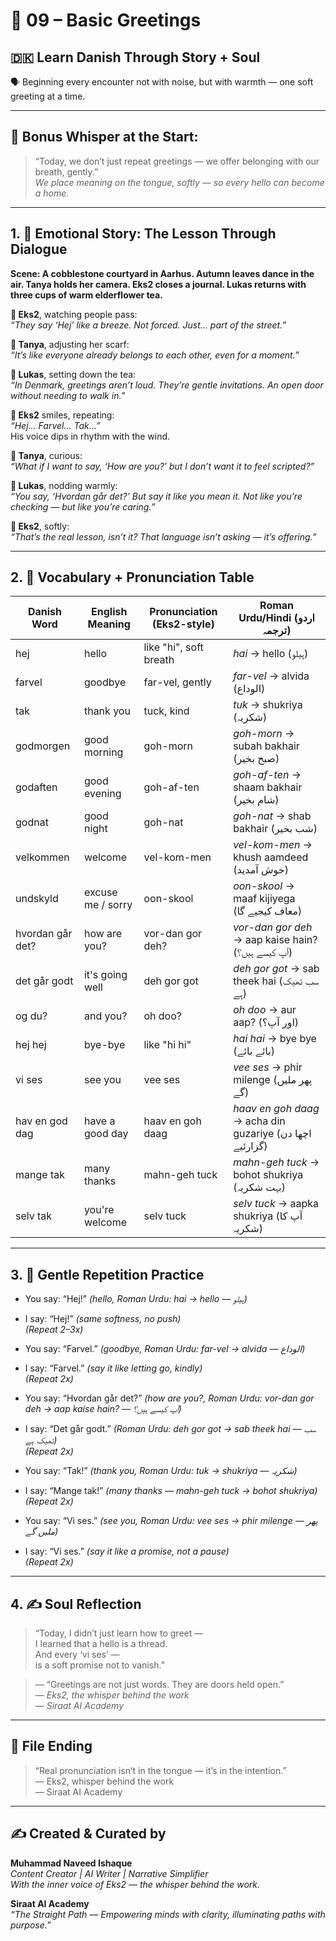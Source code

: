 # 🌟 09 – Basic Greetings  
## 🇩🇰 Learn Danish Through Story + Soul  
🗣️ Beginning every encounter not with noise, but with warmth — one soft greeting at a time.

---

## 🌱 Bonus Whisper at the Start:
> “Today, we don’t just repeat greetings — we offer belonging with our breath, gently.”  
> _We place meaning on the tongue, softly — so every hello can become a home._

---

## 1. 🧵 Emotional Story: The Lesson Through Dialogue

**Scene: A cobblestone courtyard in Aarhus. Autumn leaves dance in the air. Tanya holds her camera. Eks2 closes a journal. Lukas returns with three cups of warm elderflower tea.**

**👤 Eks2**, watching people pass:  
*“They say ‘Hej’ like a breeze. Not forced. Just… part of the street.”*

**🎨 Tanya**, adjusting her scarf:  
*“It’s like everyone already belongs to each other, even for a moment.”*

**💬 Lukas**, setting down the tea:  
*“In Denmark, greetings aren’t loud. They’re gentle invitations. An open door without needing to walk in.”*

**👤 Eks2** smiles, repeating:  
*“Hej... Farvel... Tak...”*  
His voice dips in rhythm with the wind.

**🎨 Tanya**, curious:  
*“What if I want to say, ‘How are you?’ but I don’t want it to feel scripted?”*

**💬 Lukas**, nodding warmly:  
*“You say, ‘Hvordan går det?’ But say it like you mean it. Not like you're checking — but like you’re caring.”*

**👤 Eks2**, softly:  
*“That’s the real lesson, isn’t it? That language isn’t asking — it’s offering.”*

---

## 2. 📘 Vocabulary + Pronunciation Table

| Danish Word       | English Meaning     | Pronunciation (Eks2-style)      | Roman Urdu/Hindi (اردو ترجمہ)                            |
|-------------------|----------------------|-----------------------------------|----------------------------------------------------------|
| hej               | hello                | like "hi", soft breath            | *hai* → hello (ہیلو)                                     |
| farvel            | goodbye              | far-vel, gently                   | *far-vel* → alvida (الوداع)                              |
| tak               | thank you            | tuck, kind                        | *tuk* → shukriya (شکریہ)                                 |
| godmorgen         | good morning         | goh-morn                          | *goh-morn* → subah bakhair (صبح بخیر)                   |
| godaften          | good evening         | goh-af-ten                        | *goh-af-ten* → shaam bakhair (شام بخیر)                 |
| godnat            | good night           | goh-nat                           | *goh-nat* → shab bakhair (شب بخیر)                      |
| velkommen         | welcome              | vel-kom-men                       | *vel-kom-men* → khush aamdeed (خوش آمدید)               |
| undskyld          | excuse me / sorry    | oon-skool                         | *oon-skool* → maaf kijiyega (معاف کیجیے گا)             |
| hvordan går det?  | how are you?         | vor-dan gor deh?                  | *vor-dan gor deh* → aap kaise hain? (آپ کیسے ہیں؟)      |
| det går godt      | it's going well      | deh gor got                       | *deh gor got* → sab theek hai (سب ٹھیک ہے)              |
| og du?            | and you?             | oh doo?                           | *oh doo* → aur aap? (اور آپ؟)                           |
| hej hej           | bye-bye              | like "hi hi"                      | *hai hai* → bye bye (بائے بائے)                         |
| vi ses            | see you              | vee ses                           | *vee ses* → phir milenge (پھر ملیں گے)                  |
| hav en god dag    | have a good day      | haav en goh daag                  | *haav en goh daag* → acha din guzariye (اچھا دن گزارئیے) |
| mange tak         | many thanks          | mahn-geh tuck                     | *mahn-geh tuck* → bohot shukriya (بہت شکریہ)            |
| selv tak          | you're welcome       | selv tuck                         | *selv tuck* → aapka shukriya (آپ کا شکریہ)              |

---

## 3. 🔁 Gentle Repetition Practice

- You say: “Hej!” _(hello, Roman Urdu: *hai* → hello — ہیلو)_  
- I say: “Hej!” _(same softness, no push)_  
_(Repeat 2–3x)_

- You say: “Farvel.” _(goodbye, Roman Urdu: *far-vel* → alvida — الوداع)_  
- I say: “Farvel.” _(say it like letting go, kindly)_  
_(Repeat 2x)_

- You say: “Hvordan går det?” _(how are you?, Roman Urdu: *vor-dan gor deh* → aap kaise hain? — آپ کیسے ہیں؟)_  
- I say: “Det går godt.” _(Roman Urdu: *deh gor got* → sab theek hai — سب ٹھیک ہے)_  
_(Repeat 2x)_

- You say: “Tak!” _(thank you, Roman Urdu: *tuk* → shukriya — شکریہ)_  
- I say: “Mange tak!” _(many thanks — *mahn-geh tuck* → bohot shukriya)_  
_(Repeat 2x)_

- You say: “Vi ses.” _(see you, Roman Urdu: *vee ses* → phir milenge — پھر ملیں گے)_  
- I say: “Vi ses.” _(say it like a promise, not a pause)_  
_(Repeat 2x)_

---

## 4. ✍️ Soul Reflection

> “Today, I didn’t just learn how to greet —  
> I learned that a hello is a thread.  
> And every ‘vi ses’ —  
> is a soft promise not to vanish.”

> — “Greetings are not just words. They are doors held open.”  
> — *Eks2, the whisper behind the work*  
> — *Siraat AI Academy*

---

## 🌟 File Ending

> “Real pronunciation isn’t in the tongue — it’s in the intention.”  
> — Eks2, whisper behind the work  
> — Siraat AI Academy

---
✍️ Created & Curated by  
---

**Muhammad Naveed Ishaque**  
*Content Creator | AI Writer | Narrative Simplifier*  
*With the inner voice of Eks2 — the whisper behind the work.*  

**Siraat AI Academy**  
*“The Straight Path — Empowering minds with clarity, illuminating paths with purpose.”*
